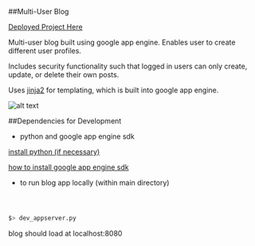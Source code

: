 ##Multi-User Blog

[Deployed Project Here](https://udacity-cs253-blog-153717.appspot.com/)

 Multi-user blog built using google app engine. Enables user to create different user profiles.

 Includes security functionality such that logged in users can only create, update, or delete their own posts.

 Uses [jinja2](http://jinja.pocoo.org/) for templating, which is built into google app engine.


![alt text](https://github.com/andrewtdunn/cd253_Blog/static/tblog.png "screenshot")


##Dependencies for Development

- python and google app engine sdk

[install python (if necessary)](https://www.python.org/downloads/)


[how to install google app engine sdk](https://cloud.google.com/appengine/downloads#Google_App_Engine_SDK_for_Python)





- to run blog app locally (within main directory)
```bash



$> dev_appserver.py


```



blog should load at localhost:8080
